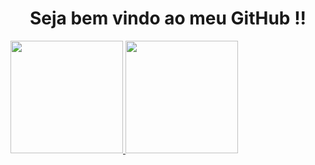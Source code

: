 <style>
    .container{
       display:flex
    }
</style>    

    
<div align="center">
    <h1> Seja bem vindo ao meu GitHub !!</h1>
</div>

<div class="container">
    <div align="center">  
        <a href="http://www.vitorcostatec.com.br/">
        <img height="180em" src="https://github-readme-stats.vercel.app/api?username=vitorcostati&show_icons=true&theme=merko&include_all_commits=true&count_private=true"/>
        <img height="180em" src="https://github-readme-stats.vercel.app/api/top-langs/?username=vitorcostati&layout=compact&langs_count=7&theme=merko"/>
    </div>
</div>    
